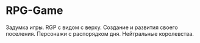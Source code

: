 # RPG-Game
Задумка игры. 
RGP с видом с верху. Создание и развития своего поселения. Персонажи с распорядком дня. Нейтральные королевства. 
